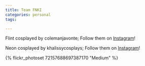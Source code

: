```yaml
---
title: Team FNKI
categories: personal
tags: 

---
```


Flint cosplayed by colemanjavonte; Follow them on [Instagram](https://www.instagram.com/colemanjavonte)!

Neon cosplayed by khalissycosplays; Follow them on [Instagram](https://www.instagram.com/khalissycosplays)!

{% flickr_photoset 72157688697387170 "Medium" %}